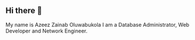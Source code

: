 ## Hi there 👋
My name is Azeez Zainab Oluwabukola
I am a Database Administrator, Web Developer and Network Engineer.
<!--
**frangrantflower/frangrantflower** is a ✨ _special_ ✨ repository because its `README.md` (this file) appears on your GitHub profile.

- 🔭 I’m currently working on web development.
